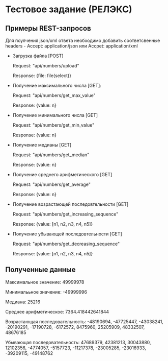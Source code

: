 # Тестовое задание (РЕЛЭКС)

## Примеры REST-запросов

Для поулчения json/xml ответа необходимо добавить соответсвенные headers - Accept: application/json или Accpet: application/xml

- Загрузка файла [POST]
 
  Request: "api/numbers/upload"
  
  Response: {file: file(select)}
  
- Получение максимального числа [GET]:

  Request: "api/numbers/get_max_value"
  
  Response: {value: n}
  
- Получение минимального числа [GET]

  Request: "api/numbers/get_min_value"
  
  Response: {value: n}
  
- Получение медианы [GET]

  Request: "api/numbers/get_median"
  
  Response: {value: n}
  
- Получение среднего арифметического [GET]

  Request: "api/numbers/get_average"
  
  Response: {value: n}
  
- Получение возрастающей последовтельности [GET]

  Request: "api/numbers/get_increasing_sequence"
  
  Response: {value: [n1, n2, n3, n4, n5]}
  
- Получение убывающей последовтельности [GET]

  Request: "api/numbers/get_decreasing_sequence"
  
  Response: {value: [n1, n2, n3, n4, n5]}
  
## Полученные данные

Максимальное значение: 49999978

Минималььное значение: -49999996

Медиана: 25216

Среднее арифметическое: 7364.418442641844

Возрастающая последовательность: -48190694, -47725447, -43038241, -20190291, -17190728, -6172572, 8475960, 25205909, 48332507, 48676185

Убывающая последовательность: 47689379, 42381213, 30043880, 12102356, -4774057, -5157723, -11217378, -23005285, -23016933, -39209115, -49148762
